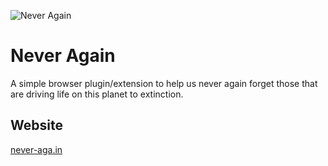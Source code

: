 ![Never Again](https://never-aga.in/images/never-again-logo.svg "Never Again forget")

# Never Again

A simple browser plugin/extension to help us never again forget those that are driving life on this planet to extinction.

## Website

[never-aga.in](https://never-aga.in)
